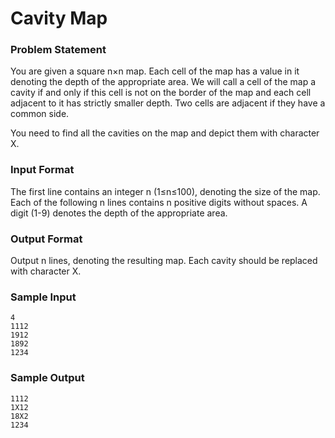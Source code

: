 Cavity Map
==========
### Problem Statement
You are given a square n×n map. Each cell of the map has a value in it denoting the depth of the appropriate area. We will call a cell of the map a cavity if and only if this cell is not on the border of the map and each cell adjacent to it has strictly smaller depth. Two cells are adjacent if they have a common side.

You need to find all the cavities on the map and depict them with character X.

### Input Format

The first line contains an integer n (1≤n≤100), denoting the size of the map. Each of the following n lines contains n positive digits without spaces. A digit (1-9) denotes the depth of the appropriate area.

### Output Format

Output n lines, denoting the resulting map. Each cavity should be replaced with character X.

### Sample Input
    4
    1112
    1912
    1892
    1234
### Sample Output
    1112
    1X12
    18X2
    1234